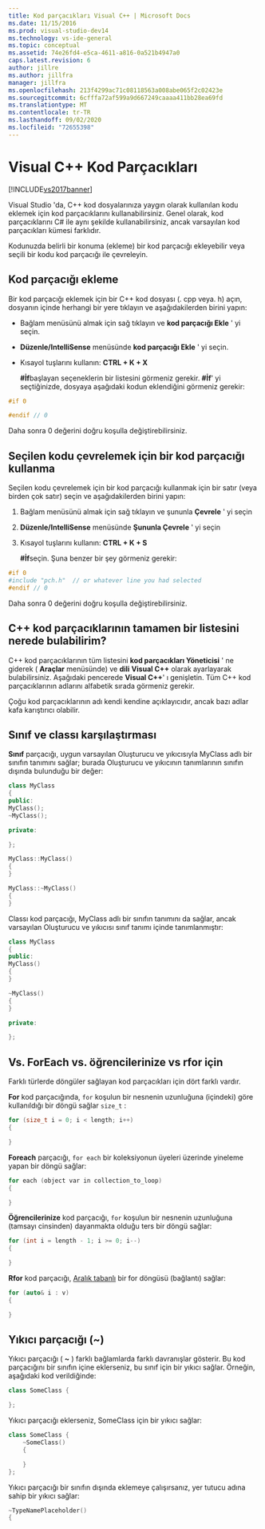 ```yaml
---
title: Kod parçacıkları Visual C++ | Microsoft Docs
ms.date: 11/15/2016
ms.prod: visual-studio-dev14
ms.technology: vs-ide-general
ms.topic: conceptual
ms.assetid: 74e26fd4-e5ca-4611-a816-0a521b4947a0
caps.latest.revision: 6
author: jillre
ms.author: jillfra
manager: jillfra
ms.openlocfilehash: 213f4299ac71c08118563a008abe065f2c02423e
ms.sourcegitcommit: 6cfffa72af599a9d667249caaaa411bb28ea69fd
ms.translationtype: MT
ms.contentlocale: tr-TR
ms.lasthandoff: 09/02/2020
ms.locfileid: "72655398"
---
```

# <a name="visual-c-code-snippets"></a>Visual C++ Kod Parçacıkları
[!INCLUDE[vs2017banner](../includes/vs2017banner.md)]

Visual Studio 'da, C++ kod dosyalarınıza yaygın olarak kullanılan kodu eklemek için kod parçacıklarını kullanabilirsiniz. Genel olarak, kod parçacıklarını C# ile aynı şekilde kullanabilirsiniz, ancak varsayılan kod parçacıkları kümesi farklıdır.

 Kodunuzda belirli bir konuma (ekleme) bir kod parçacığı ekleyebilir veya seçili bir kodu kod parçacığı ile çevreleyin.

## <a name="inserting-a-code-snippet"></a>Kod parçacığı ekleme
 Bir kod parçacığı eklemek için bir C++ kod dosyası (. cpp veya. h) açın, dosyanın içinde herhangi bir yere tıklayın ve aşağıdakilerden birini yapın:

- Bağlam menüsünü almak için sağ tıklayın ve **kod parçacığı Ekle** ' yi seçin.

- **Düzenle/IntelliSense** menüsünde **kod parçacığı Ekle** ' yi seçin.

- Kısayol tuşlarını kullanın: **CTRL + K + X**

  **#İf**başlayan seçeneklerin bir listesini görmeniz gerekir. **#İf**' yi seçtiğinizde, dosyaya aşağıdaki kodun eklendiğini görmeniz gerekir:

```cpp
#if 0

#endif // 0
```

 Daha sonra 0 değerini doğru koşulla değiştirebilirsiniz.

## <a name="using-a-code-snippet-to-surround-selected-code"></a>Seçilen kodu çevrelemek için bir kod parçacığı kullanma
 Seçilen kodu çevrelemek için bir kod parçacığı kullanmak için bir satır (veya birden çok satır) seçin ve aşağıdakilerden birini yapın:

1. Bağlam menüsünü almak için sağ tıklayın ve şununla **Çevrele** ' yi seçin

2. **Düzenle/IntelliSense** menüsünde **Şununla Çevrele** ' yi seçin

3. Kısayol tuşlarını kullanın: **CTRL + K + S**

   **#İf**seçin. Şuna benzer bir şey görmeniz gerekir:

```cpp
#if 0
#include "pch.h"  // or whatever line you had selected
#endif // 0
```

 Daha sonra 0 değerini doğru koşulla değiştirebilirsiniz.

## <a name="where-can-i-find-a-complete-list-of-the-c-code-snippets"></a>C++ kod parçacıklarının tamamen bir listesini nerede bulabilirim?
 C++ kod parçacıklarının tüm listesini **kod parçacıkları Yöneticisi** ' ne giderek ( **Araçlar** menüsünde) ve **dili** **Visual C++** olarak ayarlayarak bulabilirsiniz. Aşağıdaki pencerede **Visual C++**' ı genişletin. Tüm C++ kod parçacıklarının adlarını alfabetik sırada görmeniz gerekir.

 Çoğu kod parçacıklarının adı kendi kendine açıklayıcıdır, ancak bazı adlar kafa karıştırıcı olabilir.

## <a name="class-vs-classi"></a>Sınıf ve classı karşılaştırması
 **Sınıf** parçacığı, uygun varsayılan Oluşturucu ve yıkıcısıyla MyClass adlı bir sınıfın tanımını sağlar; burada Oluşturucu ve yıkıcının tanımlarının sınıfın dışında bulunduğu bir değer:

```cpp
class MyClass
{
public:
MyClass();
~MyClass();

private:

};

MyClass::MyClass()
{
}

MyClass::~MyClass()
{
}
```

 Classı kod parçacığı, MyClass adlı bir sınıfın tanımını da sağlar, ancak varsayılan Oluşturucu ve yıkıcısı sınıf tanımı içinde tanımlanmıştır:

```cpp
class MyClass
{
public:
MyClass()
{
}

~MyClass()
{
}

private:

};
```

## <a name="for-vs-foreach-vs-forr-vs-rfor"></a>Vs. ForEach vs. öğrencilerinize vs rfor için
 Farklı türlerde döngüler sağlayan kod parçacıkları için dört farklı vardır.

 **For** kod parçacığında, `for` koşulun bir nesnenin uzunluğuna (içindeki) göre kullanıldığı bir döngü sağlar `size_t` :

```cpp
for (size_t i = 0; i < length; i++)
{

}
```

 **Foreach** parçacığı, `for each` bir koleksiyonun üyeleri üzerinde yineleme yapan bir döngü sağlar:

```cpp
for each (object var in collection_to_loop)
{

}
```

 **Öğrencilerinize** kod parçacığı, `for` koşulun bir nesnenin uzunluğuna (tamsayı cinsinden) dayanmakta olduğu ters bir döngü sağlar:

```cpp
for (int i = length - 1; i >= 0; i--)
{

}
```

 **Rfor** kod parçacığı, [Aralık tabanlı](https://msdn.microsoft.com/library/5750ba1d-ba48-4236-a923-e32de8345c2d) bir for döngüsü (bağlantı) sağlar:

```cpp
for (auto& i : v)
{

}
```

## <a name="the-destructor-snippet-"></a>Yıkıcı parçacığı (~)
 Yıkıcı parçacığı ( **~** ) farklı bağlamlarda farklı davranışlar gösterir. Bu kod parçacığını bir sınıfın içine eklerseniz, bu sınıf için bir yıkıcı sağlar. Örneğin, aşağıdaki kod verildiğinde:

```cpp
class SomeClass {

};
```

 Yıkıcı parçacığı eklerseniz, SomeClass için bir yıkıcı sağlar:

```cpp
class SomeClass {
    ~SomeClass()
    {

    }
};
```

 Yıkıcı parçacığı bir sınıfın dışında eklemeye çalışırsanız, yer tutucu adına sahip bir yıkıcı sağlar:

```cpp
~TypeNamePlaceholder()
{

```
